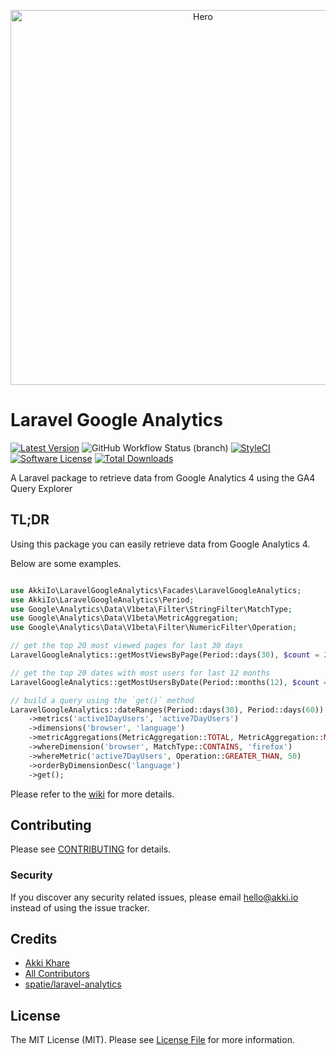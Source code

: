 <p align="center">
    <img src="https://raw.githubusercontent.com/akki-io/laravel-google-analytics/master/images/hero.png" alt="Hero" width="600">
</p>

# Laravel Google Analytics

[![Latest Version](https://img.shields.io/github/release/akki-io/laravel-google-analytics.svg?style=flat-square)](https://github.com/akki-io/laravel-google-analytics/releases)
![GitHub Workflow Status (branch)](https://img.shields.io/github/actions/workflow/status/akki-io/laravel-google-analytics/test.yml?branch=master&style=flat-square)
[![StyleCI](https://styleci.io/repos/441735142/shield?branch=master)](https://styleci.io/repos/441735142)
[![Software License](https://img.shields.io/badge/license-MIT-brightgreen.svg?style=flat-square)](LICENSE.md)
[![Total Downloads](https://img.shields.io/packagist/dt/akki-io/laravel-google-analytics.svg?style=flat-square)](https://packagist.org/packages/akki-io/laravel-google-analytics)


A Laravel package to retrieve data from Google Analytics 4 using the GA4 Query Explorer

## TL;DR

Using this package you can easily retrieve data from Google Analytics 4.

Below are some examples.

```php

use AkkiIo\LaravelGoogleAnalytics\Facades\LaravelGoogleAnalytics;
use AkkiIo\LaravelGoogleAnalytics\Period;
use Google\Analytics\Data\V1beta\Filter\StringFilter\MatchType;
use Google\Analytics\Data\V1beta\MetricAggregation;
use Google\Analytics\Data\V1beta\Filter\NumericFilter\Operation;

// get the top 20 most viewed pages for last 30 days
LaravelGoogleAnalytics::getMostViewsByPage(Period::days(30), $count = 20);

// get the top 20 dates with most users for last 12 months
LaravelGoogleAnalytics::getMostUsersByDate(Period::months(12), $count = 20);

// build a query using the `get()` method
LaravelGoogleAnalytics::dateRanges(Period::days(30), Period::days(60))
    ->metrics('active1DayUsers', 'active7DayUsers')
    ->dimensions('browser', 'language')
    ->metricAggregations(MetricAggregation::TOTAL, MetricAggregation::MINIMUM)
    ->whereDimension('browser', MatchType::CONTAINS, 'firefox')
    ->whereMetric('active7DayUsers', Operation::GREATER_THAN, 50)
    ->orderByDimensionDesc('language')
    ->get();
```


Please refer to the [wiki](https://github.com/akki-io/laravel-google-analytics/wiki) for more details.


## Contributing

Please see [CONTRIBUTING](CONTRIBUTING.md) for details.

### Security

If you discover any security related issues, please email hello@akki.io instead of using the issue tracker.

## Credits

- [Akki Khare](https://github.com/akki-io)
- [All Contributors](../../contributors)
- [spatie/laravel-analytics](https://github.com/spatie/laravel-analytics)

## License

The MIT License (MIT). Please see [License File](LICENSE.md) for more information.
